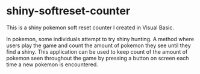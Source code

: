 # shiny-softreset-counter
This is a shiny pokemon soft reset counter I created in Visual Basic.

In pokemon, some individuals attempt to try shiny hunting. A method where users play the game and count the amount of pokemon they see until they find a shiny. This application can be used to keep count of the amount of pokemon seen throughout the game by pressing a button on screen each time a new pokemon is encountered. 

